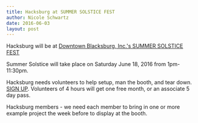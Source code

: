 ```yaml
---
title: Hacksburg at SUMMER SOLSTICE FEST
author: Nicole Schwartz
date: 2016-06-03
layout: post
---
```


Hacksburg will be at [Downtown Blacksburg, Inc.'s SUMMER SOLSTICE FEST](http://www.downtownblacksburg.com/summer_solstice_fest.aspx)

Summer Solstice will take place on Saturday June 18, 2016 from 1pm-11:30pm.

Hacksburg needs volunteers to help setup, man the booth, and tear down. [SIGN UP](https://docs.google.com/spreadsheets/d/1G4M65qlEBK3T-no7URZdzG6tdHSwevmNrHtVhy-Bbc4/edit#gid=0). Volunteers of 4 hours will get one free month, or an associate 5 day pass.

Hacksburg members - we need each member to bring in one or more example project the week before to display at the booth.
